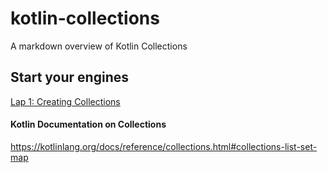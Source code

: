 # kotlin-collections
A markdown overview of Kotlin Collections

## Start your engines

[Lap 1: Creating Collections](/creation.md)


#### Kotlin Documentation on Collections
https://kotlinlang.org/docs/reference/collections.html#collections-list-set-map
